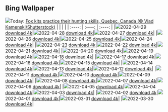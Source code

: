 ## Bing Wallpaper
![](./wallpaper/2022-04-29.jpg)Today: [Fox kits practice their hunting skills, Quebec, Canada (© Vlad Kamenski/Shutterstock)](./wallpaper/2022-04-29.jpg)
|      |      |      |
| :----: | :----: | :----: |
|![](./wallpaper/2022-04-29_sm.jpg)2022-04-29 [download 4k](./wallpaper/2022-04-29.jpg)|![](./wallpaper/2022-04-28_sm.jpg)2022-04-28 [download 4k](./wallpaper/2022-04-28.jpg)|![](./wallpaper/2022-04-27_sm.jpg)2022-04-27 [download 4k](./wallpaper/2022-04-27.jpg)|
|![](./wallpaper/2022-04-26_sm.jpg)2022-04-26 [download 4k](./wallpaper/2022-04-26.jpg)|![](./wallpaper/2022-04-25_sm.jpg)2022-04-25 [download 4k](./wallpaper/2022-04-25.jpg)|![](./wallpaper/2022-04-24_sm.jpg)2022-04-24 [download 4k](./wallpaper/2022-04-24.jpg)|
|![](./wallpaper/2022-04-23_sm.jpg)2022-04-23 [download 4k](./wallpaper/2022-04-23.jpg)|![](./wallpaper/2022-04-22_sm.jpg)2022-04-22 [download 4k](./wallpaper/2022-04-22.jpg)|![](./wallpaper/2022-04-21_sm.jpg)2022-04-21 [download 4k](./wallpaper/2022-04-21.jpg)|
|![](./wallpaper/2022-04-20_sm.jpg)2022-04-20 [download 4k](./wallpaper/2022-04-20.jpg)|![](./wallpaper/2022-04-19_sm.jpg)2022-04-19 [download 4k](./wallpaper/2022-04-19.jpg)|![](./wallpaper/2022-04-18_sm.jpg)2022-04-18 [download 4k](./wallpaper/2022-04-18.jpg)|
|![](./wallpaper/2022-04-17_sm.jpg)2022-04-17 [download 4k](./wallpaper/2022-04-17.jpg)|![](./wallpaper/2022-04-16_sm.jpg)2022-04-16 [download 4k](./wallpaper/2022-04-16.jpg)|![](./wallpaper/2022-04-15_sm.jpg)2022-04-15 [download 4k](./wallpaper/2022-04-15.jpg)|
|![](./wallpaper/2022-04-14_sm.jpg)2022-04-14 [download 4k](./wallpaper/2022-04-14.jpg)|![](./wallpaper/2022-04-13_sm.jpg)2022-04-13 [download 4k](./wallpaper/2022-04-13.jpg)|![](./wallpaper/2022-04-12_sm.jpg)2022-04-12 [download 4k](./wallpaper/2022-04-12.jpg)|
|![](./wallpaper/2022-04-11_sm.jpg)2022-04-11 [download 4k](./wallpaper/2022-04-11.jpg)|![](./wallpaper/2022-04-10_sm.jpg)2022-04-10 [download 4k](./wallpaper/2022-04-10.jpg)|![](./wallpaper/2022-04-09_sm.jpg)2022-04-09 [download 4k](./wallpaper/2022-04-09.jpg)|
|![](./wallpaper/2022-04-08_sm.jpg)2022-04-08 [download 4k](./wallpaper/2022-04-08.jpg)|![](./wallpaper/2022-04-07_sm.jpg)2022-04-07 [download 4k](./wallpaper/2022-04-07.jpg)|![](./wallpaper/2022-04-06_sm.jpg)2022-04-06 [download 4k](./wallpaper/2022-04-06.jpg)|
|![](./wallpaper/2022-04-05_sm.jpg)2022-04-05 [download 4k](./wallpaper/2022-04-05.jpg)|![](./wallpaper/2022-04-04_sm.jpg)2022-04-04 [download 4k](./wallpaper/2022-04-04.jpg)|![](./wallpaper/2022-04-03_sm.jpg)2022-04-03 [download 4k](./wallpaper/2022-04-03.jpg)|
|![](./wallpaper/2022-04-02_sm.jpg)2022-04-02 [download 4k](./wallpaper/2022-04-02.jpg)|![](./wallpaper/2022-04-01_sm.jpg)2022-04-01 [download 4k](./wallpaper/2022-04-01.jpg)|![](./wallpaper/2022-03-31_sm.jpg)2022-03-31 [download 4k](./wallpaper/2022-03-31.jpg)|
|![](./wallpaper/2022-03-30_sm.jpg)2022-03-30 [download 4k](./wallpaper/2022-03-30.jpg)|